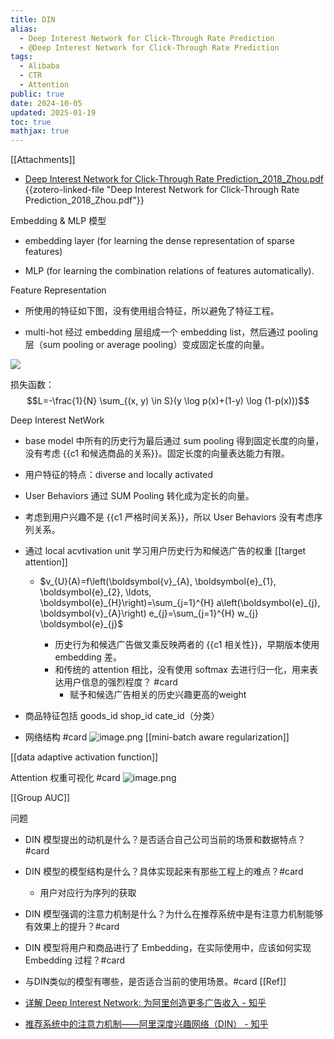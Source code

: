 ```yaml
---
title: DIN
alias:
  - Deep Interest Network for Click-Through Rate Prediction
  - @Deep Interest Network for Click-Through Rate Prediction
tags:
  - Alibaba
  - CTR
  - Attention
public: true
date: 2024-10-05
updated: 2025-01-19
toc: true
mathjax: true
---
```


[[Attachments]]

  + [Deep Interest Network for Click-Through Rate Prediction_2018_Zhou.pdf](zotero://select/library/items/X5DBN29L) {{zotero-linked-file "Deep Interest Network for Click-Through Rate Prediction_2018_Zhou.pdf"}}

Embedding & MLP 模型

  + embedding layer (for learning the dense representation of sparse features)

  + MLP (for learning the combination relations of features automatically).

Feature Representation

  + 所使用的特征如下图，没有使用组合特征，所以避免了特征工程。

  + multi-hot 经过 embedding 层组成一个 embedding list，然后通过 pooling 层（sum pooling or average pooling）变成固定长度的向量。

![](https://media.xiang578.com/15666370349252.jpg)

损失函数：$$L=-\frac{1}{N} \sum_{(x, y) \in S}(y \log p(x)+(1-y) \log (1-p(x)))$$

Deep Interest NetWork

  + base model 中所有的历史行为最后通过 sum pooling 得到固定长度的向量，没有考虑 {{c1 和候选商品的关系}}。固定长度的向量表达能力有限。
  + 用户特征的特点：diverse and locally activated

  + User Behaviors 通过 SUM Pooling 转化成为定长的向量。

  + 考虑到用户兴趣不是 {{c1 严格时间关系}}，所以 User Behaviors 没有考虑序列关系。
  + 通过 local acvtivation unit 学习用户历史行为和候选广告的权重 [[target attention]]
    + $v_{U}(A)=f\left(\boldsymbol{v}_{A}, \boldsymbol{e}_{1}, \boldsymbol{e}_{2}, \ldots, \boldsymbol{e}_{H}\right)=\sum_{j=1}^{H} a\left(\boldsymbol{e}_{j}, \boldsymbol{v}_{A}\right) e_{j}=\sum_{j=1}^{H} w_{j} \boldsymbol{e}_{j}$

      + 历史行为和候选广告做叉乘反映两者的 {{c1 相关性}}，早期版本使用 embedding 差。
      + 和传统的 attention 相比，没有使用 softmax 去进行归一化，用来表达用户信息的强烈程度？ #card
        + 赋予和候选广告相关的历史兴趣更高的weight

  + 商品特征包括 goods_id shop_id cate_id（分类）

  + 网络结构 #card
![image.png](/assets/image_1733636667434_0.png)
[[mini-batch aware regularization]]

[[data adaptive activation function]]

Attention 权重可视化 #card
![image.png](/assets/image_1735566640876_0.png)

[[Group AUC]]

问题

  + DIN 模型提出的动机是什么？是否适合自己公司当前的场景和数据特点？#card
  + DIN 模型的模型结构是什么？具体实现起来有那些工程上的难点？#card
    + 用户对应行为序列的获取

  + DIN 模型强调的注意力机制是什么？为什么在推荐系统中是有注意力机制能够有效果上的提升？#card
  + DIN 模型将用户和商品进行了 Embedding，在实际使用中，应该如何实现 Embedding 过程？#card
  + 与DIN类似的模型有哪些，是否适合当前的使用场景。#card
[[Ref]]

  + [详解 Deep Interest Network: 为阿里创造更多广告收入 - 知乎](https://media.xiang578.com/https://zhuanlan.zhihu.com/p/54085498)

  + [推荐系统中的注意力机制——阿里深度兴趣网络（DIN） - 知乎](https://media.xiang578.com/https://zhuanlan.zhihu.com/p/51623339)
